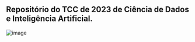 ## Repositório do TCC de 2023 de Ciência de Dados e Inteligência Artificial.

![image](https://github.com/gr3g-z/TCC-PUCSP-CDIA/assets/62582076/c3cf8eb4-2c2c-4c96-89e4-75a0250d76de)


